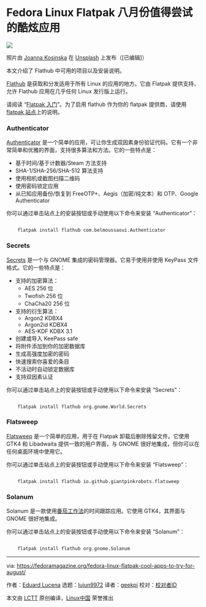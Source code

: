 [#]: subject: "Fedora Linux Flatpak cool apps to try for August"
[#]: via: "https://fedoramagazine.org/fedora-linux-flatpak-cool-apps-to-try-for-august/"
[#]: author: "Eduard Lucena https://fedoramagazine.org/author/x3mboy/"
[#]: collector: "lujun9972"
[#]: translator: "geekpi"
[#]: reviewer: " "
[#]: publisher: " "
[#]: url: " "

Fedora Linux Flatpak 八月份值得尝试的酷炫应用
======

![][1]

照片由 [Joanna Kosinska][2] 在 [Unsplash][3] 上发布（[已编辑]）

本文介绍了 Flathub 中可用的项目以及安装说明。

[Flathub][4] 是获取和分发适用于所有 Linux 的应用的地方。它由 Flatpak 提供支持，允许 Flathub 应用在几乎任何 Linux 发行版上运行。

请阅读 “[Flatpak 入门][5]”。为了启用 flathub 作为你的 flatpak 提供商，请使用 [flatpak 站点][6]上的说明。

### Authenticator

[Authenticator][7] 是一个简单的应用，可让你生成双因素身份验证代码。它有一个非常简单和优雅的界面，支持很多算法和方法。它的一些特点是：

  * 基于时间/基于计数器/Steam 方法支持
  * SHA-1/SHA-256/SHA-512 算法支持
  * 使用相机或截图扫描二维码
  * 使用密码锁定应用
  * 从已知应用备份/恢复到 FreeOTP+、Aegis（加密/纯文本）和 OTP、Google Authenticator



你可以通过单击站点上的安装按钮或手动使用以下命令来安装 “Authenticator”：

```

    flatpak install flathub com.belmoussaoui.Authenticator

```

### Secrets

[Secrets][8] 是一个与 GNOME 集成的密码管理器。它易于使用并使用 KeyPass 文件格式。它的一些特点是：

  * 支持的加密算法：
     * AES 256 位
     * Twofish 256 位
     * ChaCha20 256 位
  * 支持的衍生算法：
     * Argon2 KDBX4
     * Argon2id KDBX4
     * AES-KDF KDBX 3.1
  * 创建或导入 KeePass safe
  * 将附件添加到你的加密数据库
  * 生成高强度加密的密码
  * 快速搜索你喜爱的条目
  * 不活动时自动锁定数据库
  * 支持双因素认证


你可以通过单击站点上的安装按钮或手动使用以下命令来安装 “Secrets”：

```

    flatpak install flathub org.gnome.World.Secrets

```

### Flatsweep

[Flatsweep][9] 是一个简单的应用，用于在 Flatpak 卸载后删除残留文件。它使用 GTK4 和 Libadwaita 提供一致的用户界面，与 GNOME 很好地集成，但你可以在任何桌面环境中使用它。

你可以通过单击站点上的安装按钮或手动使用以下命令来安装 “Flatsweep”：

```

    flatpak install flathub io.github.giantpinkrobots.flatsweep

```

### Solanum

Solanum 是一款使用[番茄工作法][10]的时间跟踪应用。它使用 GTK4，其界面与 GNOME 很好地集成。

你可以通过单击站点上的安装按钮或手动使用以下命令来安装 “Solanum”：

```

    flatpak install flathub org.gnome.Solanum

```

--------------------------------------------------------------------------------

via: https://fedoramagazine.org/fedora-linux-flatpak-cool-apps-to-try-for-august/

作者：[Eduard Lucena][a]
选题：[lujun9972][b]
译者：[geekpi](https://github.com/geekpi)
校对：[校对者ID](https://github.com/校对者ID)

本文由 [LCTT](https://github.com/LCTT/TranslateProject) 原创编译，[Linux中国](https://linux.cn/) 荣誉推出

[a]: https://fedoramagazine.org/author/x3mboy/
[b]: https://github.com/lujun9972
[1]: https://fedoramagazine.org/wp-content/uploads/2023/08/flatpak_cool_app_august-816x345.jpg
[2]: https://unsplash.com/@joannakosinska?utm_source=unsplash&utm_medium=referral&utm_content=creditCopyText
[3]: https://unsplash.com/photos/mjC9apK53a8?utm_source=unsplash&utm_medium=referral&utm_content=creditCopyText
[4]: https://flathub.org
[5]: https://fedoramagazine.org/getting-started-flatpak/
[6]: https://flatpak.org/setup/Fedora
[7]: https://flathub.org/apps/com.belmoussaoui.Authenticator
[8]: https://flathub.org/apps/org.gnome.World.Secrets
[9]: https://flathub.org/apps/io.github.giantpinkrobots.flatsweep
[10]: https://en.wikipedia.org/wiki/Pomodoro_Technique
